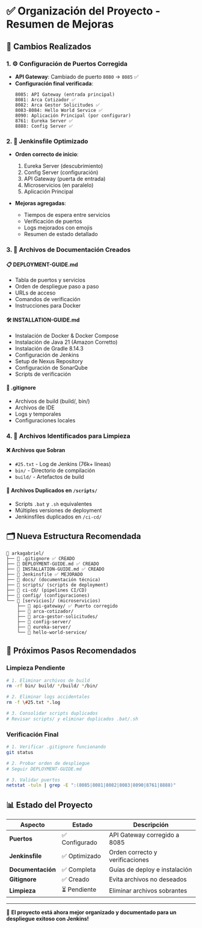 # ✅ Organización del Proyecto - Resumen de Mejoras

## 🎯 Cambios Realizados

### 1. ⚙️ Configuración de Puertos Corregida
- **API Gateway**: Cambiado de puerto `8080` → `8085` ✅
- **Configuración final verificada**:
  ```
  8085: API Gateway (entrada principal)
  8081: Arca Cotizador ✅
  8082: Arca Gestor Solicitudes ✅
  8083-8084: Hello World Service ✅
  8090: Aplicación Principal (por configurar)
  8761: Eureka Server ✅
  8888: Config Server ✅
  ```

### 2. 🔄 Jenkinsfile Optimizado
- **Orden correcto de inicio**:
  1. Eureka Server (descubrimiento)
  2. Config Server (configuración)
  3. API Gateway (puerta de entrada)
  4. Microservicios (en paralelo)
  5. Aplicación Principal

- **Mejoras agregadas**:
  - Tiempos de espera entre servicios
  - Verificación de puertos
  - Logs mejorados con emojis
  - Resumen de estado detallado

### 3. 📁 Archivos de Documentación Creados

#### 📋 DEPLOYMENT-GUIDE.md
- Tabla de puertos y servicios
- Orden de despliegue paso a paso
- URLs de acceso
- Comandos de verificación
- Instrucciones para Docker

#### 🛠️ INSTALLATION-GUIDE.md
- Instalación de Docker & Docker Compose
- Instalación de Java 21 (Amazon Corretto)
- Instalación de Gradle 8.14.3
- Configuración de Jenkins
- Setup de Nexus Repository
- Configuración de SonarQube
- Scripts de verificación

#### 🚫 .gitignore
- Archivos de build (build/, bin/)
- Archivos de IDE
- Logs y temporales
- Configuraciones locales

### 4. 🧹 Archivos Identificados para Limpieza

#### ❌ Archivos que Sobran
- `#25.txt` - Log de Jenkins (76k+ líneas)
- `bin/` - Directorio de compilación
- `build/` - Artefactos de build

#### 🔄 Archivos Duplicados en `/scripts/`
- Scripts `.bat` y `.sh` equivalentes
- Múltiples versiones de deployment
- Jenkinsfiles duplicados en `/ci-cd/`

## 🗂️ Nueva Estructura Recomendada

```
📁 arkagabriel/
├── 📄 .gitignore ✅ CREADO
├── 📄 DEPLOYMENT-GUIDE.md ✅ CREADO  
├── 📄 INSTALLATION-GUIDE.md ✅ CREADO
├── 📄 Jenkinsfile ✅ MEJORADO
├── 📁 docs/ (documentación técnica)
├── 📁 scripts/ (scripts de deployment)
├── 📁 ci-cd/ (pipelines CI/CD)
├── 📁 config/ (configuraciones)
└── 📁 [servicios]/ (microservicios)
    ├── 📁 api-gateway/ ✅ Puerto corregido
    ├── 📁 arca-cotizador/
    ├── 📁 arca-gestor-solicitudes/
    ├── 📁 config-server/
    ├── 📁 eureka-server/
    └── 📁 hello-world-service/
```

## 🚀 Próximos Pasos Recomendados

### Limpieza Pendiente
```bash
# 1. Eliminar archivos de build
rm -rf bin/ build/ */build/ */bin/

# 2. Eliminar logs accidentales
rm -f \#25.txt *.log

# 3. Consolidar scripts duplicados
# Revisar scripts/ y eliminar duplicados .bat/.sh
```

### Verificación Final
```bash
# 1. Verificar .gitignore funcionando
git status

# 2. Probar orden de despliegue
# Seguir DEPLOYMENT-GUIDE.md

# 3. Validar puertos
netstat -tuln | grep -E ":(8085|8081|8082|8083|8090|8761|8888)"
```

## 📊 Estado del Proyecto

| Aspecto | Estado | Descripción |
|---------|--------|-------------|
| **Puertos** | ✅ Configurado | API Gateway corregido a 8085 |
| **Jenkinsfile** | ✅ Optimizado | Orden correcto y verificaciones |
| **Documentación** | ✅ Completa | Guías de deploy e instalación |
| **Gitignore** | ✅ Creado | Evita archivos no deseados |
| **Limpieza** | ⏳ Pendiente | Eliminar archivos sobrantes |

---
🎉 **El proyecto está ahora mejor organizado y documentado para un despliegue exitoso con Jenkins!**